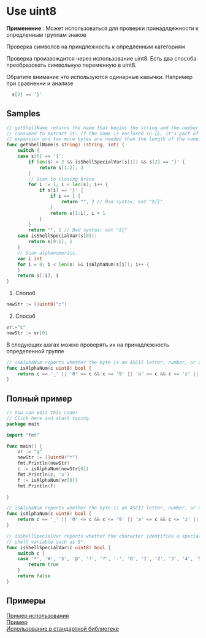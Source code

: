 # Use uint8

**Применение** : Может использоваться для проверки принадлдежности к опредленным группам знаков

Проверка символов на приндлежность к опредленным категориям

Проверка произвождится через использование uint8.
Есть два способа преобразовать символьную переменную в uint8.

Обратите внимание что используются одинарные кавычки.
Например при сравненни и анализе 

```go
  s[2] == '}'
```


## Samples
```go
// getShellName returns the name that begins the string and the number of bytes
// consumed to extract it. If the name is enclosed in {}, it's part of a ${}
// expansion and two more bytes are needed than the length of the name.
func getShellName(s string) (string, int) {
	switch {
	case s[0] == '{':
		if len(s) > 2 && isShellSpecialVar(s[1]) && s[2] == '}' {
			return s[1:2], 3
		}
		// Scan to closing brace
		for i := 1; i < len(s); i++ {
			if s[i] == '}' {
				if i == 1 {
					return "", 2 // Bad syntax; eat "${}"
				}
				return s[1:i], i + 1
			}
		}
		return "", 1 // Bad syntax; eat "${"
	case isShellSpecialVar(s[0]):
		return s[0:1], 1
	}
	// Scan alphanumerics.
	var i int
	for i = 0; i < len(s) && isAlphaNum(s[i]); i++ {
	}
	return s[:i], i
}
```


1. Спопоб 
```go
newStr := []uint8("c")
```

2. Способ
```go
vr:="c"
newStr := vr[0]
```

В следующих шагах можно проверять их на принадлежность определенной группе
```go
// isAlphaNum reports whether the byte is an ASCII letter, number, or underscore
func isAlphaNum(c uint8) bool {
	return c == '_' || '0' <= c && c <= '9' || 'a' <= c && c <= 'z' || 'A' <= c && c <= 'Z'
}
```

## Полный пример
```go
// You can edit this code!
// Click here and start typing.
package main

import "fmt"

func main() {
	vr := "g"
	newStr := []uint8("*")
	fmt.Println(newStr)
	c := isAlphaNum(newStr[0])
	fmt.Println(c, 's')
	f := isAlphaNum(vr[0])
	fmt.Println(f)

}

// isAlphaNum reports whether the byte is an ASCII letter, number, or underscore
func isAlphaNum(c uint8) bool {
	return c == '_' || '0' <= c && c <= '9' || 'a' <= c && c <= 'z' || 'A' <= c && c <= 'Z'
}

// isShellSpecialVar reports whether the character identifies a special
// shell variable such as $*.
func isShellSpecialVar(c uint8) bool {
	switch c {
	case '*', '#', '$', '@', '!', '?', '-', '0', '1', '2', '3', '4', '5', '6', '7', '8', '9':
		return true
	}
	return false
}
```


## Примеры
[Пример использования](https://go.dev/play/p/YgXj4xzaGZL)   
[Пример](https://www.socketloop.com/tutorials/golang-convert-cast-string-to-uint8-type-and-back-to-string)   
[Использование в стандартной библиотеке](https://go.dev/src/os/env.go)    
